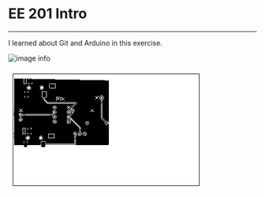 # EE 201 Intro
- - -
I learned about Git and Arduino in this exercise.

![image info](./PCB_Design_Cost.png)

![image info](./PCB_Diagram.png)
